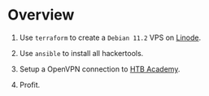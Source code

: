 # Overview

1.  Use `terraform` to create a `Debian 11.2` VPS on [Linode](https://www.linode.com/).

2.  Use `ansible` to install all hackertools.

3.  Setup a OpenVPN connection to
    [HTB Academy](https://academy.hackthebox.com/).

4.  Profit.
